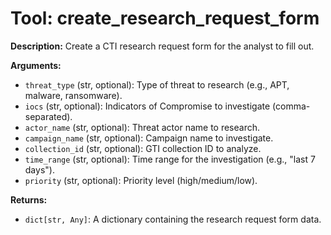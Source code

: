 # Tool: create_research_request_form

**Description:** Create a CTI research request form for the analyst to fill out.

**Arguments:**

*   `threat_type` (str, optional): Type of threat to research (e.g., APT, malware, ransomware).
*   `iocs` (str, optional): Indicators of Compromise to investigate (comma-separated).
*   `actor_name` (str, optional): Threat actor name to research.
*   `campaign_name` (str, optional): Campaign name to investigate.
*   `collection_id` (str, optional): GTI collection ID to analyze.
*   `time_range` (str, optional): Time range for the investigation (e.g., "last 7 days").
*   `priority` (str, optional): Priority level (high/medium/low).

**Returns:**

*   `dict[str, Any]`: A dictionary containing the research request form data.
